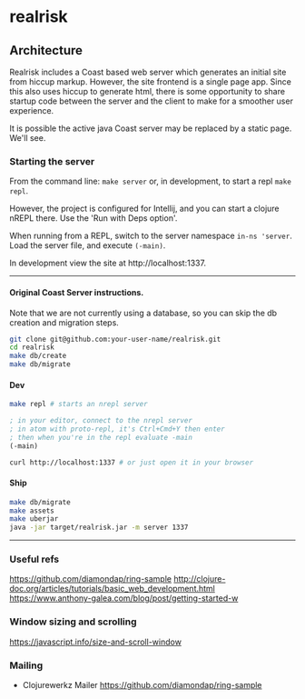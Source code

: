 # realrisk


## Architecture
Realrisk includes a Coast based web server which generates an initial site from hiccup markup. However, the site frontend is a single page app. Since this also uses hiccup to generate html, there is some opportunity to share startup code between the server and the client to make for a smoother user experience.

It is possible the active java Coast server may be replaced by a static page. We'll see. 

### Starting the server
From the command line:
```make server```
or, in development, to start a repl
```make repl```.

However, the project is configured for Intellij, and you can start a clojure
nREPL there. Use the 'Run with Deps option'.

When running from a REPL, switch to the server namespace ```in-ns 'server```.
Load the server file, and execute ```(-main)```.

In development view the site at http://localhost:1337.

***

#### Original Coast Server instructions.  

Note that we are not currently using a database, so you can skip the db creation and migration steps.

```bash
git clone git@github.com:your-user-name/realrisk.git
cd realrisk
make db/create
make db/migrate
```

#### Dev

```bash
make repl # starts an nrepl server
```

```clojure
; in your editor, connect to the nrepl server
; in atom with proto-repl, it's Ctrl+Cmd+Y then enter
; then when you're in the repl evaluate -main
(-main)
```

```bash
curl http://localhost:1337 # or just open it in your browser
```

#### Ship
```bash
make db/migrate
make assets
make uberjar
java -jar target/realrisk.jar -m server 1337
```

***

### Useful refs
https://github.com/diamondap/ring-sample
http://clojure-doc.org/articles/tutorials/basic_web_development.html
https://www.anthony-galea.com/blog/post/getting-started-w

### Window sizing and scrolling
https://javascript.info/size-and-scroll-window

### Mailing
* Clojurewerkz Mailer https://github.com/diamondap/ring-sample